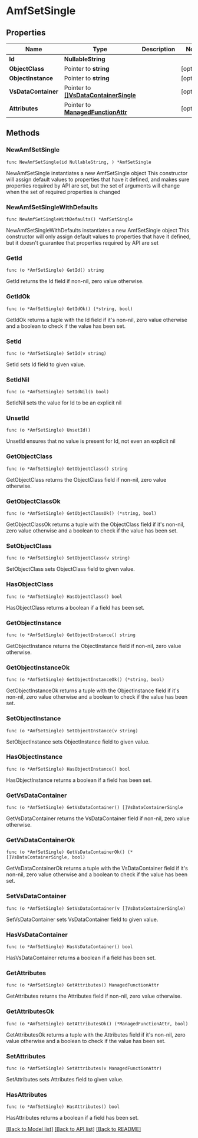 # AmfSetSingle

## Properties

Name | Type | Description | Notes
------------ | ------------- | ------------- | -------------
**Id** | **NullableString** |  | 
**ObjectClass** | Pointer to **string** |  | [optional] 
**ObjectInstance** | Pointer to **string** |  | [optional] 
**VsDataContainer** | Pointer to [**[]VsDataContainerSingle**](VsDataContainerSingle.md) |  | [optional] 
**Attributes** | Pointer to [**ManagedFunctionAttr**](ManagedFunction-Attr.md) |  | [optional] 

## Methods

### NewAmfSetSingle

`func NewAmfSetSingle(id NullableString, ) *AmfSetSingle`

NewAmfSetSingle instantiates a new AmfSetSingle object
This constructor will assign default values to properties that have it defined,
and makes sure properties required by API are set, but the set of arguments
will change when the set of required properties is changed

### NewAmfSetSingleWithDefaults

`func NewAmfSetSingleWithDefaults() *AmfSetSingle`

NewAmfSetSingleWithDefaults instantiates a new AmfSetSingle object
This constructor will only assign default values to properties that have it defined,
but it doesn't guarantee that properties required by API are set

### GetId

`func (o *AmfSetSingle) GetId() string`

GetId returns the Id field if non-nil, zero value otherwise.

### GetIdOk

`func (o *AmfSetSingle) GetIdOk() (*string, bool)`

GetIdOk returns a tuple with the Id field if it's non-nil, zero value otherwise
and a boolean to check if the value has been set.

### SetId

`func (o *AmfSetSingle) SetId(v string)`

SetId sets Id field to given value.


### SetIdNil

`func (o *AmfSetSingle) SetIdNil(b bool)`

 SetIdNil sets the value for Id to be an explicit nil

### UnsetId
`func (o *AmfSetSingle) UnsetId()`

UnsetId ensures that no value is present for Id, not even an explicit nil
### GetObjectClass

`func (o *AmfSetSingle) GetObjectClass() string`

GetObjectClass returns the ObjectClass field if non-nil, zero value otherwise.

### GetObjectClassOk

`func (o *AmfSetSingle) GetObjectClassOk() (*string, bool)`

GetObjectClassOk returns a tuple with the ObjectClass field if it's non-nil, zero value otherwise
and a boolean to check if the value has been set.

### SetObjectClass

`func (o *AmfSetSingle) SetObjectClass(v string)`

SetObjectClass sets ObjectClass field to given value.

### HasObjectClass

`func (o *AmfSetSingle) HasObjectClass() bool`

HasObjectClass returns a boolean if a field has been set.

### GetObjectInstance

`func (o *AmfSetSingle) GetObjectInstance() string`

GetObjectInstance returns the ObjectInstance field if non-nil, zero value otherwise.

### GetObjectInstanceOk

`func (o *AmfSetSingle) GetObjectInstanceOk() (*string, bool)`

GetObjectInstanceOk returns a tuple with the ObjectInstance field if it's non-nil, zero value otherwise
and a boolean to check if the value has been set.

### SetObjectInstance

`func (o *AmfSetSingle) SetObjectInstance(v string)`

SetObjectInstance sets ObjectInstance field to given value.

### HasObjectInstance

`func (o *AmfSetSingle) HasObjectInstance() bool`

HasObjectInstance returns a boolean if a field has been set.

### GetVsDataContainer

`func (o *AmfSetSingle) GetVsDataContainer() []VsDataContainerSingle`

GetVsDataContainer returns the VsDataContainer field if non-nil, zero value otherwise.

### GetVsDataContainerOk

`func (o *AmfSetSingle) GetVsDataContainerOk() (*[]VsDataContainerSingle, bool)`

GetVsDataContainerOk returns a tuple with the VsDataContainer field if it's non-nil, zero value otherwise
and a boolean to check if the value has been set.

### SetVsDataContainer

`func (o *AmfSetSingle) SetVsDataContainer(v []VsDataContainerSingle)`

SetVsDataContainer sets VsDataContainer field to given value.

### HasVsDataContainer

`func (o *AmfSetSingle) HasVsDataContainer() bool`

HasVsDataContainer returns a boolean if a field has been set.

### GetAttributes

`func (o *AmfSetSingle) GetAttributes() ManagedFunctionAttr`

GetAttributes returns the Attributes field if non-nil, zero value otherwise.

### GetAttributesOk

`func (o *AmfSetSingle) GetAttributesOk() (*ManagedFunctionAttr, bool)`

GetAttributesOk returns a tuple with the Attributes field if it's non-nil, zero value otherwise
and a boolean to check if the value has been set.

### SetAttributes

`func (o *AmfSetSingle) SetAttributes(v ManagedFunctionAttr)`

SetAttributes sets Attributes field to given value.

### HasAttributes

`func (o *AmfSetSingle) HasAttributes() bool`

HasAttributes returns a boolean if a field has been set.


[[Back to Model list]](../README.md#documentation-for-models) [[Back to API list]](../README.md#documentation-for-api-endpoints) [[Back to README]](../README.md)


